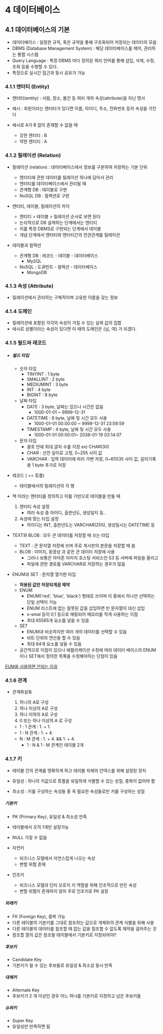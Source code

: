 # 4 데이터베이스

## 4.1 데이터베이스의 기본

- 데이터베이스 : 일정한 규칙, 혹은 규약을 통해 구조화되어 저장되는 데이터의 모음
- DBMS (Database Management System) : 해당 데이터베이스를 제어, 관리하는 통합 시스템
- Query Language : 특정 DBMS 마다 정의된 쿼리 언어를 통해 삽입, 삭제, 수정, 조회 등을 수행할 수 있다.
- 특징으로 실시간 접근과 동시 공유가 가능

### 4.1.1 엔터티 (Entity)

- 엔터티(entity) : 사람, 장소, 물건 등 여러 개의 속성(attribute)을 지닌 명사
- 예시 : 회원이라는 엔터티가 있다면 이름, 아이디, 주소, 전화번호 등의 속성을 가진다

- 예시로 A가 B 없이 존재할 수 없을 때
  - 강한 엔터티 : B
  - 약한 엔터티 : A

### 4.1.2 릴레이션 (Relation)

- 릴레이션 (relation) : 데이터베이스에서 정보를 구분하여 저장하는 기본 단위

  - 엔터티에 관한 데이터를 릴레이션 하나에 담아서 관리
  - 엔터티를 데이터베이스에서 관리될 때
  - 관계형 DB : 테이블로 구현
  - NoSQL DB : 컬렉션로 구현

- 엔티티, 테이블, 릴레이션의 차이

  - 엔티티 > 테이블 > 릴레이션 순서로 보면 된다
  - 논리적으로 DB 설계하는 단계에서는 엔티티
  - 이를 특정 DBMS로 구현되는 단계에서 테이블
  - 개념 단계에서 엔터티와 엔터티간의 연관관계를 릴레이션

- 테이블과 컬렉션
  - 관계형 DB : 레코드 - 테이블 - 데이터베이스
    - MySQL
  - NoSQL : 도큐먼트 - 컬렉션 - 데이터베이스
    - MongoDB

### 4.1.3 속성 (Attribute)

- 릴레이션에서 관리하는 구체적이며 고유한 이름을 갖는 정보

### 4.1.4 도메인

- 릴레이션에 포함된 각각의 속성이 가질 수 있는 실제 값의 집합
- 에시로 성별이라는 속성이 있다면 이 때의 도메인은 {남, 여} 가 되겠다.

### 4.1.5 필드와 레코드

- ##### 필드 타입

  - 숫자 타입
    - TINYINT : 1 byte
    - SMALLINT : 2 byte
    - MEDIUMINT : 3 byte
    - INT : 4 byte
    - BIGINT : 8 byte
  - 날짜 타입
    - DATE : 3 byte, 날짜는 있으나 시간은 없음
      - 1000-01-01 ~ 9999-12-31
    - DATETIME : 8 byte, 날짜 및 시간 모두 사용
      - 1000-01-01 00:00:00 ~ 9999-12-31 23:59:59
    - TIMESTAMP : 4 byte, 날짜 및 시간 모두 사용
      - 1000-01-01 00:00:01~ 2038-01-19 03:14:07
  - 문자 타입
    - 괄호 안에 최대 글자 수를 지정 ex) CHAR(30)
    - CHAR : 선언 길이로 고정, 0~255 사이 값
    - VARCHAR : 입력 데이터에 따라 가변 저장, 0~65535 사이 값, 길이기록용 1 byte 추가로 저장

- 레코드 ( == 튜플)

  - 테이블에서의 릴레이션의 각 행

- 책 이라는 엔터티를 정의하고 이를 기반으로 테이블을 만들 때

  1. 엔터티 속성 설정
     - 여러 속성 중 아이디, 출판년도, 생성일지 등..
  2. 속성에 맞는 타입 설정
     - 아이디는 INT, 출판년도는 VARCHAR(255), 생성일시는 DATETIME 등

- TEXT와 BLOB : 모두 큰 데이터를 저장할 때 쓰는 타입

  - TEXT : 큰 문자열 저장에 쓰며 주로 게시판의 본문을 저장할 때 씀
  - BLOB : 이미지, 동영상 과 같은 큰 데이터 저장에 사용
    - 그러나 보통은 아마존 이미지 호스팅 서비스인 S3 등 서버에 파일을 올리고
    - 파일에 관한 경로를 VARCHAR로 저장하는 경우가 많음

- ENUM과 SET : 문자열 열거한 타입
  - **허용된 값만 저장되게끔 제약**
    <br>
  - ENUM
    - ENUM('red', 'blue', 'black') 형태로 쓰이며 이 중에서 하나만 선택하는 단일 선택이 가능
    - ENUM 리스트에 없는 잘못된 값을 삽입하면 빈 문자열이 대신 삽입
    - x-smal 등이 0,1 등으로 매핑되어 메모리를 적게 사용하는 이점
    - 최대 65565개 요소를 넣을 수 있음
  - SET
    - ENUM과 비슷하지만 여러 개의 데이터를 선택할 수 있음
    - 비트 단위의 연산을 할 수 있음
    - 최대 64개 요소를 넣을 수 있음
  - 공간적으로 이점이 있으나 애필리케이션 수정에 따라 데이터 베이스의 ENUM이나 SET에서 정의한 목록을 수정해야하는 단점이 있음

[EUM을 사용하면 안되는 이유](https://velog.io/@leejh3224/%EB%B2%88%EC%97%AD-MySQL%EC%9D%98-ENUM-%ED%83%80%EC%9E%85%EC%9D%84-%EC%82%AC%EC%9A%A9%ED%95%98%EC%A7%80-%EB%A7%90%EC%95%84%EC%95%BC-%ED%95%A0-8%EA%B0%80%EC%A7%80-%EC%9D%B4%EC%9C%A0)

### 4.1.6 관계

- 관계화살표

  1. 하나의 A로 구성
  2. 하나 이상의 A로 구성
  3. 하나 이하의 A로 구성
  4. 0 또는 하나 이상의 A 로 구성

  - 1 : 1 관계 : 1. + 1.
  - 1 : N 관계 : 1. + 4.
  - N : M 관계 : 1. + 4. && 1. + 4.
    - 1 : N & 1 : M 관계인 테이블 2개

### 4.1.7 키

- 테이블 간의 관계를 명확하게 하고 테이블 자체의 인덱스를 위해 설정된 장치

- 유일성 : 하나의 키값으로 튜플을 유일하게 식별할 수 있는 성질, 중복이 없어야 함
- 최소성 : 키를 구성하는 속성들 중 꼭 필요한 속성들로만 키를 구성하는 성질

##### 기본키

- PK (Primary Key), 유일성 & 최소성 만족
- 테이블에서 오직 1개만 설정가능
- NULL 가질 수 없음

- 자연키

  - 비즈니스 모델에서 자연스럽게 나오는 속성
  - 변할 위험 존재

- 인조키
  - 비즈니스 모델과 단리 오로지 키 역할을 위해 인조적으로 만든 속성
  - 변할 위험이 존재하지 않아 주로 인조키로 PK 설정

##### 외래키

- FK (Foreign Key), 중복 가능
- 다른 테이블의 기본키를 그대로 참조하는 값으로 개체와의 관계 식별을 위해 사용
- 다른 테이블의 데이터를 참조할 때 없는 값을 참조할 수 없도록 제약을 걸어주는 것
- 참조할 열의 값은 참조될 테이블에서 기본키로 지정되어야!!

##### 후보키

- Candidate Key
- 기본키가 될 수 있는 후보들로 유일성 & 최소성 동시 만족

##### 대체키

- Alternate Key
- 후보키가 2 개 이상인 경우 어느 하나를 기본키로 지정하고 남은 후보키들

##### 슈퍼키

- Super Key
- 유일성만 만족하면 됨
